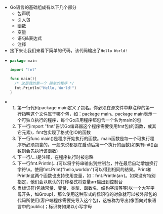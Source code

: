 - Go语言的基础组成有以下几个部分
	- 包声明
	- 引入包
	- 函数
	- 变量
	- 语句&表达式
	- 注释
- 接下来让我们来看下简单的代码，该代码输出了`Hello World!`
- ```go
  package main
  
  import "fmt"
  
  func main(){
    /* 这是我的第一个 简单的程序 */
    fmt.Println("Hello, World!")
  }
  ```
- 1. 第一行代码package main定义了包名。你必须在源文件中非注释的第一行指明这个文件属于哪个包，如：package main。package main表示一个可独立执行的程序，每个Go应用程序都包含一个名为main的包
  2. 下一行import "fmt"告诉Go编译器这个程序需要使用fmt包(的函数，或其它元素)，fmt包实现了格式化IO的函数
  3. 下一行func main()是程序开始执行的函数。main函数是每一个可执行程序所必须包含的，一般来说都是在启动后第一个执行的函数(如果有init()函数则会先执行该函数)
  4. 下一行/*...*/是注释，在程序执行时被忽略
  5. 下一行fmt.Println(...)可以将字符串输出到控制台，并在最后自动增加换行字符\n。使用fmt.Print("hello,world\n")可以得到相同的结果。Print和Println这两个函数也支持使用变量，如：fmt.Println(arr)。如果没有特别指定，他们会以默认的打印格式将变量arr输出到控制台
  6. 当标识符(包括常量、变量、类型、函数名、结构字段等等)以一个大写字母开头，如Group1，那么使用这种形式的标识符的对象就可以被外部包的代码所使用(客户端程序需要先导入这个包)，这被称为导出(像面向对象语言中的public)；标识符如果以小写字母